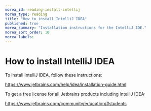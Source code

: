 ```yaml
---
morea_id: reading-install-intellij
morea_type: reading
title: "How to install IntelliJ IDEA"
published: true
morea_summary: "Installation instructions for the IntelliJ IDE."
morea_sort_order: 10
morea_labels: 
---
```


# How to install IntelliJ IDEA

To install IntelliJ IDEA, follow these instructions:

<https://www.jetbrains.com/help/idea/installation-guide.html>

To get a free license for all Jetbrains products including IntelliJ IDEA:

<https://www.jetbrains.com/community/education/#students>
